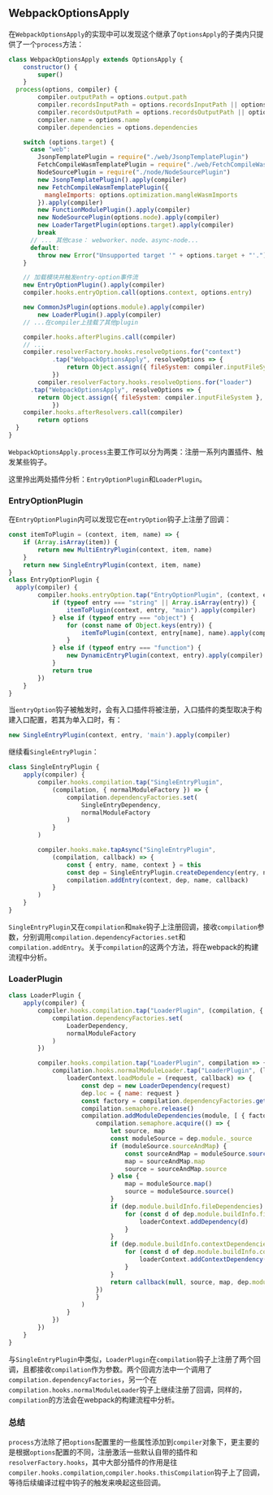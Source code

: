 ## WebpackOptionsApply

在`WebpackOptionsApply`的实现中可以发现这个继承了`OptionsApply`的子类内只提供了一个`process`方法：
```js
class WebpackOptionsApply extends OptionsApply {
	constructor() {
		super()
	}
  process(options, compiler) {
		compiler.outputPath = options.output.path
		compiler.recordsInputPath = options.recordsInputPath || options.recordsPath
		compiler.recordsOutputPath = options.recordsOutputPath || options.recordsPath
		compiler.name = options.name
		compiler.dependencies = options.dependencies

    switch (options.target) {
      case "web":
        JsonpTemplatePlugin = require("./web/JsonpTemplatePlugin")
        FetchCompileWasmTemplatePlugin = require("./web/FetchCompileWasmTemplatePlugin")
        NodeSourcePlugin = require("./node/NodeSourcePlugin")
        new JsonpTemplatePlugin().apply(compiler)
        new FetchCompileWasmTemplatePlugin({
          mangleImports: options.optimization.mangleWasmImports
        }).apply(compiler)
        new FunctionModulePlugin().apply(compiler)
        new NodeSourcePlugin(options.node).apply(compiler)
        new LoaderTargetPlugin(options.target).apply(compiler)
        break
      // ... 其他case： webworker、node、async-node...
      default:
        throw new Error("Unsupported target '" + options.target + "'.")
    }

    // 加载模块并触发entry-option事件流
    new EntryOptionPlugin().apply(compiler)
    compiler.hooks.entryOption.call(options.context, options.entry)

    new CommonJsPlugin(options.module).apply(compiler)
		new LoaderPlugin().apply(compiler)
    // ...在compiler上挂载了其他plugin

    compiler.hooks.afterPlugins.call(compiler)
    // ...
    compiler.resolverFactory.hooks.resolveOptions.for("context")
			.tap("WebpackOptionsApply", resolveOptions => {
				return Object.assign({ fileSystem: compiler.inputFileSystem, resolveToContext: true }, cachedCleverMerge(options.resolve, resolveOptions))
			})
		compiler.resolverFactory.hooks.resolveOptions.for("loader")
      .tap("WebpackOptionsApply", resolveOptions => {
        return Object.assign({ fileSystem: compiler.inputFileSystem }, cachedCleverMerge(options.resolveLoader, resolveOptions))
			})
    compiler.hooks.afterResolvers.call(compiler)
		return options
  }
}
```

`WebpackOptionsApply.process`主要工作可以分为两类：注册一系列内置插件、触发某些钩子。

这里拎出两处插件分析：`EntryOptionPlugin`和`LoaderPlugin`。

### EntryOptionPlugin
在`EntryOptionPlugin`内可以发现它在`entryOption`钩子上注册了回调：
```js
const itemToPlugin = (context, item, name) => {
	if (Array.isArray(item)) {
		return new MultiEntryPlugin(context, item, name)
	}
	return new SingleEntryPlugin(context, item, name)
}
class EntryOptionPlugin {
  apply(compiler) {
		compiler.hooks.entryOption.tap("EntryOptionPlugin", (context, entry) => {
			if (typeof entry === "string" || Array.isArray(entry)) {
				itemToPlugin(context, entry, "main").apply(compiler)
			} else if (typeof entry === "object") {
				for (const name of Object.keys(entry)) {
					itemToPlugin(context, entry[name], name).apply(compiler)
				}
			} else if (typeof entry === "function") {
				new DynamicEntryPlugin(context, entry).apply(compiler)
			}
			return true
		})
	}
}
```

当`entryOption`钩子被触发时，会有入口插件将被注册，入口插件的类型取决于构建入口配置，若其为单入口时，有：
```js
new SingleEntryPlugin(context, entry, 'main').apply(compiler)
```

继续看`SingleEntryPlugin`：
```js
class SingleEntryPlugin {
	apply(compiler) {
		compiler.hooks.compilation.tap("SingleEntryPlugin",
			(compilation, { normalModuleFactory }) => {
				compilation.dependencyFactories.set(
					SingleEntryDependency,
					normalModuleFactory
				)
			}
		)

		compiler.hooks.make.tapAsync("SingleEntryPlugin",
			(compilation, callback) => {
				const { entry, name, context } = this
				const dep = SingleEntryPlugin.createDependency(entry, name)
				compilation.addEntry(context, dep, name, callback)
			}
		)
	}
}
```

`SingleEntryPlugin`又在`compilation`和`make`钩子上注册回调，接收`compilation`参数，分别调用`compilation.dependencyFactories.set`和`compilation.addEntry`。关于`compilation`的这两个方法，将在webpack的构建流程中分析。

### LoaderPlugin
```js
class LoaderPlugin {
	apply(compiler) {
		compiler.hooks.compilation.tap("LoaderPlugin", (compilation, { normalModuleFactory }) => {
			compilation.dependencyFactories.set(
				LoaderDependency,
				normalModuleFactory
			)
		})

		compiler.hooks.compilation.tap("LoaderPlugin", compilation => {
			compilation.hooks.normalModuleLoader.tap("LoaderPlugin", (loaderContext, module) => {
				loaderContext.loadModule = (request, callback) => {
					const dep = new LoaderDependency(request)
					dep.loc = { name: request }
					const factory = compilation.dependencyFactories.get(dep.constructor)
					compilation.semaphore.release()
					compilation.addModuleDependencies(module, [ { factory, dependencies: [dep] } ], true, "lm", true, () => {
						compilation.semaphore.acquire(() => {
							let source, map
							const moduleSource = dep.module._source
							if (moduleSource.sourceAndMap) {
								const sourceAndMap = moduleSource.sourceAndMap()
								map = sourceAndMap.map
								source = sourceAndMap.source
							} else {
								map = moduleSource.map()
								source = moduleSource.source()
							}
							if (dep.module.buildInfo.fileDependencies) {
								for (const d of dep.module.buildInfo.fileDependencies) {
									loaderContext.addDependency(d)
								}
							}
							if (dep.module.buildInfo.contextDependencies) {
								for (const d of dep.module.buildInfo.contextDependencies) {
									loaderContext.addContextDependency(d)
								}
							}
							return callback(null, source, map, dep.module)
						})
						}
					)
				}
			})
		})
	}
}
```

与`SingleEntryPlugin`中类似，`LoaderPlugin`在`compilation`钩子上注册了两个回调，且都接收`compilation`作为参数。两个回调方法中一个调用了`compilation.dependencyFactories`，另一个在`compilation.hooks.normalModuleLoader`钩子上继续注册了回调，同样的，`compilation`的方法会在webpack的构建流程中分析。

### 总结
`process`方法除了把`options`配置里的一些属性添加到`compiler`对象下，更主要的是根据`options`配置的不同，注册激活一些默认自带的插件和`resolverFactory.hooks`，其中大部分插件的作用是往 `compiler.hooks.compilation`,`compiler.hooks.thisCompilation`钩子上了回调，等待后续编译过程中钩子的触发来唤起这些回调。
